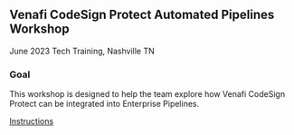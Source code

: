 ## Venafi CodeSign Protect Automated Pipelines Workshop

June 2023 Tech Training, Nashville TN

### Goal
This workshop is designed to help the team explore how Venafi CodeSign Protect can be integrated into Enterprise Pipelines.

[Instructions](instructions.md)
